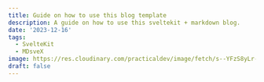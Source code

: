 ```yaml
---
title: Guide on how to use this blog template
description: A guide on how to use this sveltekit + markdown blog.
date: '2023-12-16'
tags:
  - SvelteKit
  - MDsveX
image: https://res.cloudinary.com/practicaldev/image/fetch/s--YFzS8yLr--/c_imagga_scale,f_auto,fl_progressive,h_720,q_auto,w_1280/https://dev-to-uploads.s3.amazonaws.com/uploads/articles/w9o5387e8s37g7r4i6dy.png
draft: false
---
```

